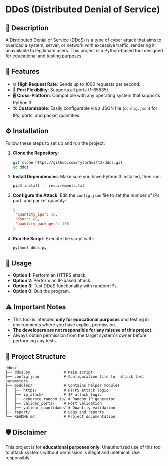 # DDoS (Distributed Denial of Service)

## 📖 Description
A Distributed Denial of Service (DDoS) is a type of cyber attack that aims to overload a system, server, or network with excessive traffic, rendering it unavailable to legitimate users. This project is a Python-based tool designed for educational and testing purposes.

## 🚀 Features
- 🌐 **High Request Rate**: Sends up to 1000 requests per second.
- 🔌 **Port Flexibility**: Supports all ports (1-65535).
- 🖥️ **Cross-Platform**: Compatible with any operating system that supports Python 3.
- 🛠️ **Customizable**: Easily configurable via a JSON file (`config.json`) for IPs, ports, and packet quantities.

## ⚙️ Installation
Follow these steps to set up and run the project:

1. **Clone the Repository**:
   ```bash
   git clone https://github.com/TylorSwift2/ddos.git
   cd ddos
   ```

2. **Install Dependencies**:
   Make sure you have Python 3 installed, then run:
   ```bash
   pip3 install -r requirements.txt
   ```

3. **Configure the Attack**:
   Edit the `config.json` file to set the number of IPs, port, and packet quantity:
   ```json
   {
    "quantity_ips": 10,
    "door": 80,
    "quantity_packages": 100
   }
   ```

4. **Run the Script**:
   Execute the script with:
   ```bash
   python3 ddos.py
   ```

## 📝 Usage
- **Option 1**: Perform an HTTPS attack.
- **Option 2**: Perform an IP-based attack.
- **Option 3**: Test DDoS functionality with random IPs.
- **Option 0**: Quit the program.

## ⚠️ Important Notes
- This tool is intended **only for educational purposes** and testing in environments where you have explicit permission.
- **The developers are not responsible for any misuse of this project.**
- Always obtain permission from the target system's owner before performing any tests.

## 📂 Project Structure
```
ddos/
├── ddos.py               # Main script
├── config.json           # Configuration file for attack test parameters
├── modules/              # Contains helper modules
│   ├── https/            # HTTPS attack logic
│   ├── ip_atack/         # IP attack logic
│   ├── generate_random_ip/ # Random IP generator
│   ├── validar_porta/    # Port validation
│   ├── validar_quantidade/ # Quantity validation
├── report/               # Logs and reports
└── README.md             # Project documentation
```

## 🛡️ Disclaimer
This project is for **educational purposes only**. Unauthorized use of this tool to attack systems without permission is illegal and unethical. Use responsibly.
